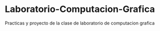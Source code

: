 # Laboratorio-Computacion-Grafica
Practicas y proyecto de la clase de laboratorio de computacion grafica
